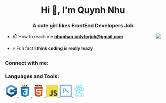 <h1 align="center">Hi 👋, I'm Quynh Nhu</h1>
<h3 align="center">A cute girl likes FrontEnd Developers Job</h3>
<img align="right" src="[[[https://encrypted-tbn0.gstatic.com/images?q=tbn:ANd9GcQ9YNGvyz-Zlqtl5K7mruIdmE55M3r96BS7SHyUO2H1Ct0DkfQsS7hdwcCsUdR2f3Scq64&usqp=CAU](https://media0.giphy.com/media/c76IJLufpNwSULPk77/giphy.gif?cid=790b76117f8a25ffeda93a0269091a338fc064b7a765b13f&rid=giphy.gif&ct=g)](https://media.tenor.com/J4WA4IXVeBQAAAAM/love-you.gif)](https://e0.pxfuel.com/wallpapers/626/168/desktop-wallpaper-%E0%B8%9B%E0%B8%B1%E0%B8%81%E0%B8%9E%E0%B8%B4%E0%B8%99%E0%B9%82%E0%B8%94%E0%B8%A2-aekkalisa-%E0%B9%83%E0%B8%99-duffy-friends-stella-lou.jpg)">

- 📫 How to reach me **nhuphan.onlyforjob@gmail.com**

- ⚡ Fun fact **I think coding is really !eazy**

<h3 align="left">Connect with me:</h3>
<p align="left">
</p>

<h3 align="left">Languages and Tools:</h3>
<p align="left"> <a href="https://www.w3schools.com/cpp/" target="_blank" rel="noreferrer"> <img src="https://raw.githubusercontent.com/devicons/devicon/master/icons/cplusplus/cplusplus-original.svg" alt="cplusplus" width="40" height="40"/> </a> <a href="https://www.w3schools.com/css/" target="_blank" rel="noreferrer"> <img src="https://raw.githubusercontent.com/devicons/devicon/master/icons/css3/css3-original-wordmark.svg" alt="css3" width="40" height="40"/> </a> <a href="https://www.w3.org/html/" target="_blank" rel="noreferrer"> <img src="https://raw.githubusercontent.com/devicons/devicon/master/icons/html5/html5-original-wordmark.svg" alt="html5" width="40" height="40"/> </a> <a href="https://developer.mozilla.org/en-US/docs/Web/JavaScript" target="_blank" rel="noreferrer"> <img src="https://raw.githubusercontent.com/devicons/devicon/master/icons/javascript/javascript-original.svg" alt="javascript" width="40" height="40"/> </a> <a href="https://www.photoshop.com/en" target="_blank" rel="noreferrer"> <img src="https://raw.githubusercontent.com/devicons/devicon/master/icons/photoshop/photoshop-line.svg" alt="photoshop" width="40" height="40"/> </a> <a href="https://reactjs.org/" target="_blank" rel="noreferrer"> <img src="https://raw.githubusercontent.com/devicons/devicon/master/icons/react/react-original-wordmark.svg" alt="react" width="40" height="40"/> </a> </p>
